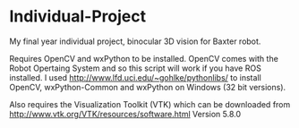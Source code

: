 Individual-Project
==================

My final year individual project, binocular 3D vision for Baxter robot.


Requires OpenCV and wxPython to be installed. OpenCV comes with the Robot Opertaing System and so this script will work if you have ROS installed. 
I used http://www.lfd.uci.edu/~gohlke/pythonlibs/ to install OpenCV, wxPython-Common and wxPython on Windows (32 bit versions).

Also requires the Visualization Toolkit (VTK) which can be downloaded from http://www.vtk.org/VTK/resources/software.html
Version 5.8.0
